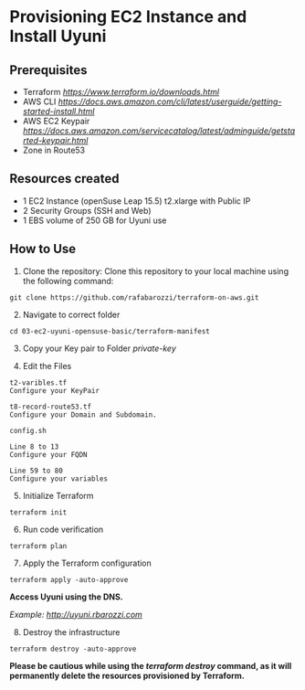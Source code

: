 # Provisioning EC2 Instance and Install Uyuni

## Prerequisites

- Terraform *https://www.terraform.io/downloads.html*
- AWS CLI *https://docs.aws.amazon.com/cli/latest/userguide/getting-started-install.html*
- AWS EC2 Keypair *https://docs.aws.amazon.com/servicecatalog/latest/adminguide/getstarted-keypair.html*
- Zone in Route53

## Resources created

- 1 EC2 Instance (openSuse Leap 15.5) t2.xlarge with Public IP
- 2 Security Groups (SSH and Web)
- 1 EBS volume of 250 GB for Uyuni use

## How to Use

1. Clone the repository: Clone this repository to your local machine using the following command:

```
git clone https://github.com/rafabarozzi/terraform-on-aws.git
```

2. Navigate to correct folder

```
cd 03-ec2-uyuni-opensuse-basic/terraform-manifest
```

3. Copy your Key pair to Folder *private-key*

4. Edit the Files

```
t2-varibles.tf
Configure your KeyPair

t8-record-route53.tf
Configure your Domain and Subdomain.

config.sh

Line 8 to 13 
Configure your FQDN

Line 59 to 80
Configure your variables

```

5. Initialize Terraform

```
terraform init
```

6. Run code verification

```
terraform plan
```

7. Apply the Terraform configuration

```
terraform apply -auto-approve
```

**Access Uyuni using the DNS.**

*Example: http://uyuni.rbarozzi.com*


8. Destroy the infrastructure

```
terraform destroy -auto-approve
```

**Please be cautious while using the *terraform destroy* command, as it will permanently delete the resources provisioned by Terraform.**


